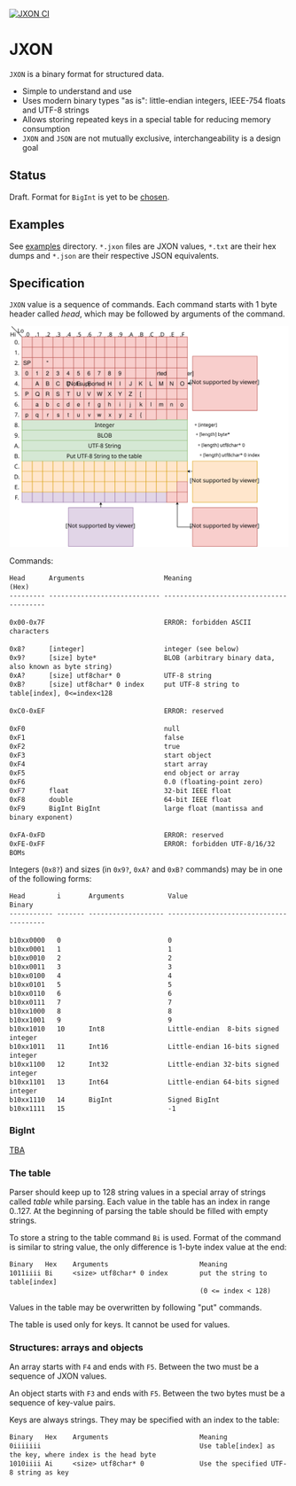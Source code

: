 [![JXON CI](https://github.com/visualdoj/jxon/actions/workflows/jxon-ci.yml/badge.svg)](https://github.com/visualdoj/jxon/actions/workflows/jxon-ci.yml)

# JXON

`JXON` is a binary format for structured data.

* Simple to understand and use
* Uses modern binary types "as is": little-endian integers, IEEE-754 floats and UTF-8 strings
* Allows storing repeated keys in a special table for reducing memory consumption
* `JXON` and `JSON` are not mutually exclusive, interchangeability is a design goal

## Status

Draft. Format for `BigInt` is yet to be [chosen](docs/bigint_ideas.md).

## Examples

See [examples](examples#jxon-examples) directory. `*.jxon` files are JXON values,
`*.txt` are their hex dumps and `*.json` are their respective JSON equivalents.

## Specification

`JXON` value is a sequence of commands. Each command starts with 1 byte header
called *head*, which may be followed by arguments of the command.

![JXON bytes diagram](docs/jxon.svg)

Commands:

```
Head      Arguments                    Meaning
(Hex)
--------- ---------------------------- ----------------------------------------

0x00-0x7F                              ERROR: forbidden ASCII characters

0x8?      [integer]                    integer (see below)
0x9?      [size] byte*                 BLOB (arbitrary binary data, also known as byte string)
0xA?      [size] utf8char* 0           UTF-8 string
0xB?      [size] utf8char* 0 index     put UTF-8 string to table[index], 0<=index<128

0xC0-0xEF                              ERROR: reserved

0xF0                                   null
0xF1                                   false
0xF2                                   true
0xF3                                   start object
0xF4                                   start array
0xF5                                   end object or array
0xF6                                   0.0 (floating-point zero)
0xF7      float                        32-bit IEEE float
0xF8      double                       64-bit IEEE float
0xF9      BigInt BigInt                large float (mantissa and binary exponent)

0xFA-0xFD                              ERROR: reserved
0xFE-0xFF                              ERROR: forbidden UTF-8/16/32 BOMs
```

Integers (`0x8?`) and sizes (in `0x9?`, `0xA?` and `0xB?` commands) may be in
one of the following forms:

```
Head        i       Arguments           Value
Binary
----------- ------- ------------------- ---------------------------------------

b10xx0000   0                           0
b10xx0001   1                           1
b10xx0010   2                           2
b10xx0011   3                           3
b10xx0100   4                           4
b10xx0101   5                           5
b10xx0110   6                           6
b10xx0111   7                           7
b10xx1000   8                           8
b10xx1001   9                           9
b10xx1010   10      Int8                Little-endian  8-bits signed integer
b10xx1011   11      Int16               Little-endian 16-bits signed integer
b10xx1100   12      Int32               Little-endian 32-bits signed integer
b10xx1101   13      Int64               Little-endian 64-bits signed integer
b10xx1110   14      BigInt              Signed BigInt
b10xx1111   15                          -1
```

### BigInt

[TBA](docs/bigint_ideas.md)

### The table

Parser should keep up to 128 string values in a special array of strings called
*table* while parsing. Each value in the table has an index in range 0..127. At
the beginning of parsing the table should be filled with empty strings.

To store a string to the table command `Bi` is used. Format of the command is
similar to string value, the only difference is 1-byte index value at the end:

```
Binary   Hex    Arguments                       Meaning
1011iiii Bi     <size> utf8char* 0 index        put the string to table[index]
                                                (0 <= index < 128)
```

Values in the table may be overwritten by following "put" commands.

The table is used only for keys. It cannot be used for values.

### Structures: arrays and objects

An array starts with `F4` and ends with `F5`. Between the two must be a
sequence of JXON values.

An object starts with `F3` and ends with `F5`. Between the two bytes must
be a sequence of key-value pairs.

Keys are always strings. They may be specified with an index to the table:

```
Binary   Hex    Arguments                       Meaning
0iiiiiii                                        Use table[index] as the key, where index is the head byte
1010iiii Ai     <size> utf8char* 0              Use the specified UTF-8 string as key
```
